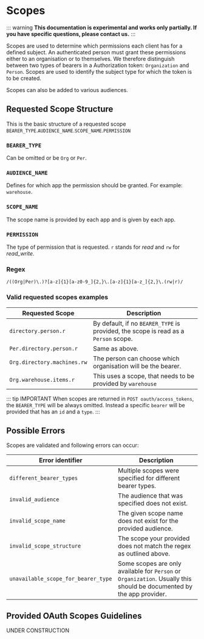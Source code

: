 # Scopes

::: warning
**This documentation is experimental and works only partially. If you have specific questions, please contact us.**
:::

Scopes are used to determine which permissions each client has for a defined subject. An authenticated person must grant these permissions either to an organisation or to themselves.
We therefore distinguish between two types of bearers in a Authorization token: `Organization` and `Person`. Scopes are used to identify the subject type for which the token is to be created.

Scopes can also be added to various audiences.

## Requested Scope Structure

This is the basic structure of a requested scope `BEARER_TYPE`.`AUDIENCE_NAME`.`SCOPE_NAME`.`PERMISSION`

### `BEARER_TYPE`

Can be omitted or be `Org` or `Per`.

### `AUDIENCE_NAME`

Defines for which app the permission should be granted. For example: `warehouse`.

### `SCOPE_NAME`

The scope name is provided by each app and is given by each app.

### `PERMISSION`

The type of permission that is requested. `r` stands for _read_ and `rw` for _read_write_.

### Regex

```regex
/((Org|Per)\.)?[a-z]{1}[a-z0-9_]{2,}\.[a-z]{1}[a-z_]{2,}\.(rw|r)/
```

### Valid requested scopes examples

| Requested Scope             | Description                                                                         |
| --------------------------- | ----------------------------------------------------------------------------------- |
| `directory.person.r`        | By default, if no `BEARER_TYPE` is provided, the scope is read as a `Person` scope. |
| `Per.directory.person.r`    | Same as above.                                                                      |
| `Org.directory.machines.rw` | The person can choose which organisation will be the bearer.                        |
| `Org.warehouse.items.r`     | This uses a scope, that needs to be provided by `warehouse`                         |

::: tip IMPORTANT
When scopes are returned in `POST oauth/access_tokens`, the `BEARER_TYPE` will be always omitted. Instead a specific `bearer` will be provided that has an `id` and a `type`.
:::

## Possible Errors

Scopes are validated and following errors can occur:

| Error identifier                    | Description                                                                                                           |
| ----------------------------------- | --------------------------------------------------------------------------------------------------------------------- |
| `different_bearer_types`            | Multiple scopes were specified for different bearer types.                                                            |
| `invalid_audience`                  | The audience that was specified does not exist.                                                                       |
| `invalid_scope_name`                | The given scope name does not exist for the provided audience.                                                        |
| `invalid_scope_structure`           | The scope your provided does not match the regex as outlined above.                                                   |
| `unavailable_scope_for_bearer_type` | Some scopes are only available for `Person` or `Organization`. Usually this should be documented by the app provider. |

## Provided OAuth Scopes Guidelines

UNDER CONSTRUCTION
